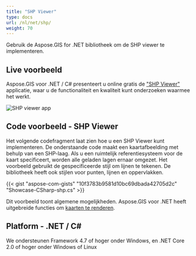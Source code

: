 ```yaml
---
title: "SHP Viewer"
type: docs
url: /nl/net/shp/
weight: 70
---
```


Gebruik de Aspose.GIS for .NET bibliotheek om de SHP viewer te implementeren.

## **Live voorbeeld**

Aspose.GIS voor .NET / C# presenteert u online gratis de ["SHP Viewer"](https://products.aspose.app/gis/viewer/shp) applicatie, waar u de functionaliteit en kwaliteit kunt onderzoeken waarmee het werkt.

![SHP viewer app](viewer.png)

## **Code voorbeeld - SHP Viewer**

Het volgende codefragment laat zien hoe u een SHP Viewer kunt implementeren. De onderstaande code maakt een kaartafbeelding met behulp van een SHP-laag. Als u een ruimtelijk referentiesysteem voor de kaart specificeert, worden alle geladen lagen ernaar omgezet.
Het voorbeeld gebruikt de gespecificeerde stijl om lijnen te tekenen. De bibliotheek heeft ook stijlen voor punten, lijnen en oppervlakken.

{{< gist "aspose-com-gists" "10f3783b9581d10bc69dbada42705d2c" "Showcase-CSharp-shp.cs" >}}

Dit voorbeeld toont algemene mogelijkheden. Aspose.GIS voor .NET heeft uitgebreide functies om [kaarten te renderen](https://docs.aspose.com/gis/net/map-rendering/).

## **Platform - .NET / C#**

We ondersteunen Framework 4.7 of hoger onder Windows, en .NET Core 2.0 of hoger onder Windows of Linux
